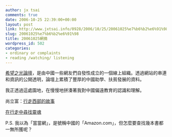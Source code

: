 ```yaml
---
author: jx tsai
comments: true
date: 2006-10-25 22:39:00+00:00
layout: post
link: http://www.jxtsai.info/0928/2006/10/25/20061025%e7%b6%b2%e6%91%98/
slug: 20061025%e7%b6%b2%e6%91%98
title: 20061025網摘
wordpress_id: 502
categories:
- ordinary or complaints
- reading /watching/ listening
---
```


[希望之光論壇](http://www.lohcn.org/forum/)，是由中國一些網友們自發性成立的一個線上組織。透過網站的串連和資訊的公開透明，論壇上累積了豐厚的中國助學、扶貧發展的資料。  
  
我正透過這處園地，在慢慢地拼湊著我對中國偏遠教育的認識和理解。  
  
尚立富：[行走西部的故事](http://www.phoenixtv.com/phoenixtv/76569994053287936/20041230/478246.shtml)  
  
[在行走中尋找靈魂](http://fzwb.ynet.com/article.jsp?oid=3160157&pageno=1)  
  
P.S. 我以為「當當網」，是號稱中國的「Amazon.com」，但怎麼要查找幾本書都一無所獲呢？
